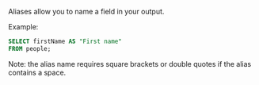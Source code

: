 Aliases allow you to name a field in your output.

Example:

```sql
SELECT firstName AS "First name"
FROM people;
```

Note: the alias name requires square brackets or double quotes if the alias contains a space.